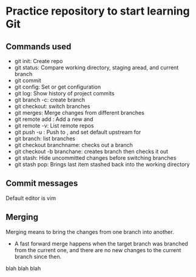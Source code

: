 # Practice repository to start learning Git
 ## Commands used

 - git init: Create repo
 - git status: Compare working directory, staging aread, and current branch
 - git commit
 - git config: Set or get configuration
 - git log: Show history of project commits
 - git branch -c: create branch
 - git checkout: switch branches
 - git merges: Merge changes from different branches
 - git remote add <remote> <url>: Add a new <remote> and <url>
 - git remote -v: List remote repos
 - git push -u <remote> <branch>: Push <branch> to <remote>, and set default upstream for <branch>
 - git branch: list branches
 - git checkout branchname: checks out a branch
 - git checkout -b branchane: creates branch then checks it out
 - git stash: Hide uncommitted changes before switching branches
 - git stash pop: Brings last item stashed back into the working directory

 ## Commit messages
 Default editor is vim

## Merging
Merging means to bring the changes from one branch into another.

- A fast forward merge happens when the target branch was branched from the current one, and there are no new changes to the current branch since then.

blah blah blah
